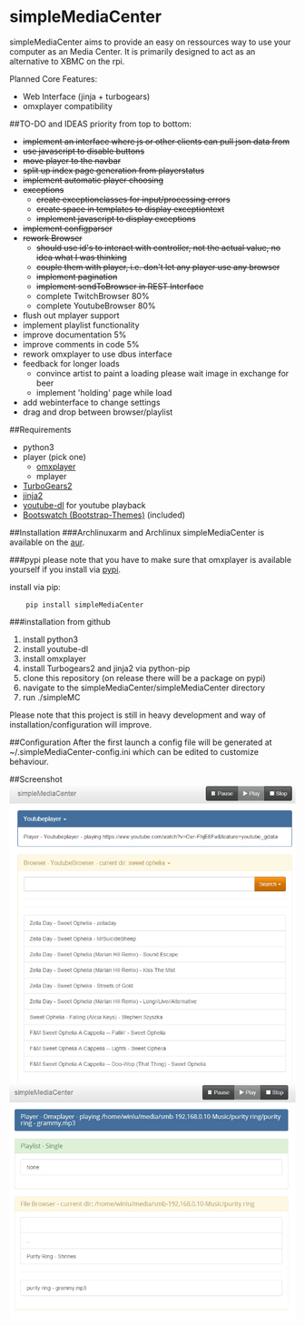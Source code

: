 simpleMediaCenter
=================

simpleMediaCenter aims to provide an easy on ressources way to use your computer as an Media Center. It is primarily designed to act as an alternative to XBMC on the rpi. 

Planned Core Features:
+ Web Interface (jinja + turbogears)
+ omxplayer compatibility

##TO-DO and IDEAS
priority from top to bottom:
+ ~~implement an interface where js or other clients can pull json data from~~
+ ~~use javascript to disable buttons~~
+ ~~move player to the navbar~~
+ ~~split up index page generation from playerstatus~~
+ ~~implement automatic player choosing~~
+ ~~exceptions~~
   + ~~create exceptionclasses for input/processing errors~~
   + ~~create space in templates to display exceptiontext~~
   + ~~implement javascript to display exceptions~~
+ ~~implement configparser~~
+ ~~rework Browser~~
   + ~~should use id's to interact with controller, not the actual value, no idea what I was thinking~~
   + ~~couple them with player, i.e. don't let any player use any browser~~
   + ~~implement pagination~~
   + ~~implement sendToBrowser in REST Interface~~
   + complete TwitchBrowser 80%
   + complete YoutubeBrowser 80%
+ flush out mplayer support
+ implement playlist functionality
+ improve documentation 5%
+ improve comments in code 5%
+ rework omxplayer to use dbus interface
+ feedback for longer loads
   + convince artist to paint a loading please wait image in exchange for beer
   + implement 'holding' page while load
+ add webinterface to change settings
+ drag and drop between browser/playlist

##Requirements
+ python3
+ player (pick one)
    + [omxplayer](http://omxplayer.sconde.net/)
    + mplayer
+ [TurboGears2](http://turbogears.org/)
+ [jinja2](http://jinja.pocoo.org/)
+ [youtube-dl](https://github.com/rg3/youtube-dl)
    for youtube playback
+ [Bootswatch (Bootstrap-Themes)](https://github.com/thomaspark/bootswatch) (included)

##Installation
###Archlinuxarm and Archlinux
simpleMediaCenter is available on the [aur](https://aur.archlinux.org/packages/simplemediacenter-git/).

###pypi
please note that you have to make sure that omxplayer is available yourself if you install via [pypi](https://pypi.python.org/pypi/simpleMediaCenter).

install via pip:
```
    pip install simpleMediaCenter
```


###installation from github
1. install python3
2. install youtube-dl
3. install omxplayer
4. install Turbogears2 and jinja2 via python-pip
5. clone this repository (on release there will be a package on pypi)
6. navigate to the simpleMediaCenter/simpleMediaCenter directory
7. run ./simpleMC

Please note that this project is still in heavy development and way of installation/configuration will improve.

##Configuration
After the first launch a config file will be generated at ~/.simpleMediaCenter-config.ini which can be edited to customize behaviour.

##Screenshot
![index Screenshot V0.4](./docs/simpleMediaServer_v0_5_4.PNG)
![index Screenshot V0.4](./docs/simpleMediaServer_v0_4.PNG)


